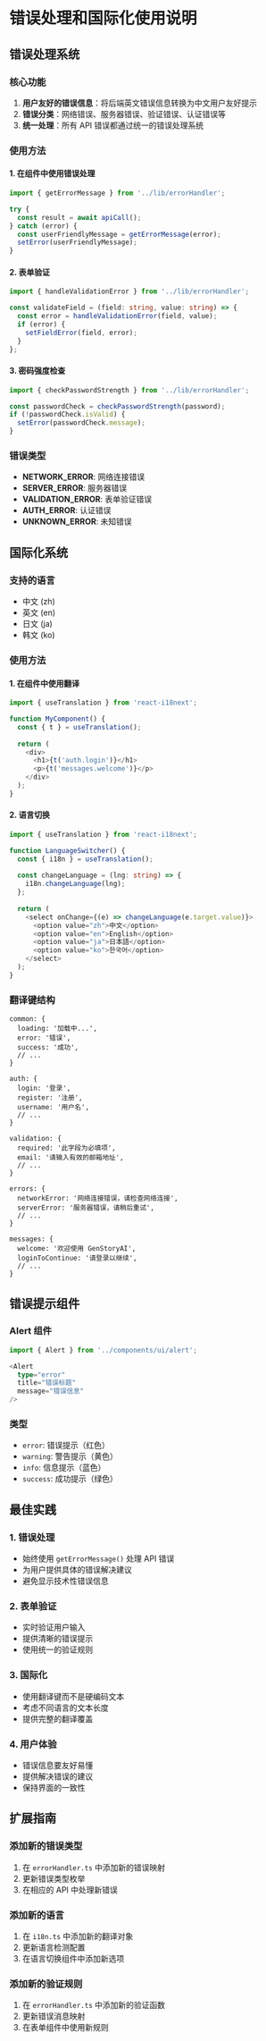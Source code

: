 # 错误处理和国际化使用说明

## 错误处理系统

### 核心功能

1. **用户友好的错误信息**：将后端英文错误信息转换为中文用户友好提示
2. **错误分类**：网络错误、服务器错误、验证错误、认证错误等
3. **统一处理**：所有 API 错误都通过统一的错误处理系统

### 使用方法

#### 1. 在组件中使用错误处理

```typescript
import { getErrorMessage } from '../lib/errorHandler';

try {
  const result = await apiCall();
} catch (error) {
  const userFriendlyMessage = getErrorMessage(error);
  setError(userFriendlyMessage);
}
```

#### 2. 表单验证

```typescript
import { handleValidationError } from '../lib/errorHandler';

const validateField = (field: string, value: string) => {
  const error = handleValidationError(field, value);
  if (error) {
    setFieldError(field, error);
  }
};
```

#### 3. 密码强度检查

```typescript
import { checkPasswordStrength } from '../lib/errorHandler';

const passwordCheck = checkPasswordStrength(password);
if (!passwordCheck.isValid) {
  setError(passwordCheck.message);
}
```

### 错误类型

- **NETWORK_ERROR**: 网络连接错误
- **SERVER_ERROR**: 服务器错误
- **VALIDATION_ERROR**: 表单验证错误
- **AUTH_ERROR**: 认证错误
- **UNKNOWN_ERROR**: 未知错误

## 国际化系统

### 支持的语言

- 中文 (zh)
- 英文 (en)
- 日文 (ja)
- 韩文 (ko)

### 使用方法

#### 1. 在组件中使用翻译

```typescript
import { useTranslation } from 'react-i18next';

function MyComponent() {
  const { t } = useTranslation();
  
  return (
    <div>
      <h1>{t('auth.login')}</h1>
      <p>{t('messages.welcome')}</p>
    </div>
  );
}
```

#### 2. 语言切换

```typescript
import { useTranslation } from 'react-i18next';

function LanguageSwitcher() {
  const { i18n } = useTranslation();
  
  const changeLanguage = (lng: string) => {
    i18n.changeLanguage(lng);
  };
  
  return (
    <select onChange={(e) => changeLanguage(e.target.value)}>
      <option value="zh">中文</option>
      <option value="en">English</option>
      <option value="ja">日本語</option>
      <option value="ko">한국어</option>
    </select>
  );
}
```

### 翻译键结构

```
common: {
  loading: '加载中...',
  error: '错误',
  success: '成功',
  // ...
}

auth: {
  login: '登录',
  register: '注册',
  username: '用户名',
  // ...
}

validation: {
  required: '此字段为必填项',
  email: '请输入有效的邮箱地址',
  // ...
}

errors: {
  networkError: '网络连接错误，请检查网络连接',
  serverError: '服务器错误，请稍后重试',
  // ...
}

messages: {
  welcome: '欢迎使用 GenStoryAI',
  loginToContinue: '请登录以继续',
  // ...
}
```

## 错误提示组件

### Alert 组件

```typescript
import { Alert } from '../components/ui/alert';

<Alert 
  type="error" 
  title="错误标题"
  message="错误信息"
/>
```

### 类型

- `error`: 错误提示（红色）
- `warning`: 警告提示（黄色）
- `info`: 信息提示（蓝色）
- `success`: 成功提示（绿色）

## 最佳实践

### 1. 错误处理

- 始终使用 `getErrorMessage()` 处理 API 错误
- 为用户提供具体的错误解决建议
- 避免显示技术性错误信息

### 2. 表单验证

- 实时验证用户输入
- 提供清晰的错误提示
- 使用统一的验证规则

### 3. 国际化

- 使用翻译键而不是硬编码文本
- 考虑不同语言的文本长度
- 提供完整的翻译覆盖

### 4. 用户体验

- 错误信息要友好易懂
- 提供解决错误的建议
- 保持界面的一致性

## 扩展指南

### 添加新的错误类型

1. 在 `errorHandler.ts` 中添加新的错误映射
2. 更新错误类型枚举
3. 在相应的 API 中处理新错误

### 添加新的语言

1. 在 `i18n.ts` 中添加新的翻译对象
2. 更新语言检测配置
3. 在语言切换组件中添加新选项

### 添加新的验证规则

1. 在 `errorHandler.ts` 中添加新的验证函数
2. 更新错误消息映射
3. 在表单组件中使用新规则 